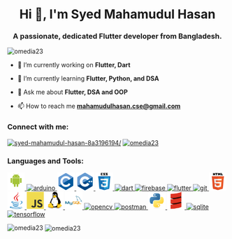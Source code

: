 <!-- # Hi there👋, I'm Syed Mahamudul Hasan  



## I'm a self-tought programmer and always curious on new tech. 

- 🔭 I’m currently working with Flutter
- 🌱 I'm currently learning Flutter, DSA and problem solving.
- 👯 I’m want to contribute as Flutter Developer
- 🥅 2022 Goals: Learn more about flutter and python.
- ⚡ Fun fact: I drink lots of cup coffee or tea in a day

### Connect with me:

[![website](./img/linkedin-light.svg)](https://www.linkedin.com/in/syed-mahamudul-hasan-8a3196194/-light-mode-only)
[![website](./img/linkedin-dark.svg)](https://www.linkedin.com/in/syed-mahamudul-hasan-8a3196194/-dark-mode-only)
&nbsp;&nbsp;


### Languages and Tools:

[<img align="left" alt="Flutter" width="26px" src="https://cdn-images-1.medium.com/max/1200/1*5-aoK8IBmXve5whBQM90GA.png" style="padding-right:10px;" />](https://flutter.dev/)

[<img align="left" alt="Flutter" width="26px" src="https://avatars.githubusercontent.com/u/1609975?s=280&v=4" style="padding-right:10px;" />](https://dart.dev/)


[<img align="left" alt="C++" width="26px" src="https://img1.pnghut.com/t/2/20/14/NTkhi14jmA/template-computer-programming-software-source-code-developer.jpg" style="padding-right:10px;" />](https://cplusplus.com/doc/tutorial/)

[<img align="left" alt="Java" width="28px" src="https://encrypted-tbn0.gstatic.com/images?q=tbn:ANd9GcTFynqQOTm0xYaiDQ4WsW2jN4L9evQuT-v3VRX9Ip4cQ_xejo0d3ItViQ2EUbIDtRkTAAY&usqp=CAU" style="padding-right:10px;" />](https://www.java.com/en/)

[<img align="left" alt="Java" width="26px" src="https://upload.wikimedia.org/wikipedia/commons/thumb/0/0a/Python.svg/2048px-Python.svg.png" style="padding-right:10px;" />](https://www.python.org/)


[<img align="left" alt="HTML5" width="26px" src="https://cdn.jsdelivr.net/gh/devicons/devicon/icons/html5/html5-original.svg" style="padding-right:10px;" />]()
[<img align="left" alt="CSS3" width="26px" src="https://cdn.jsdelivr.net/gh/devicons/devicon/icons/css3/css3-original.svg" style="padding-right:10px;" />]()

[<img align="left" alt="JavaScript" width="26px" src="https://cdn.jsdelivr.net/gh/devicons/devicon/icons/javascript/javascript-original.svg" style="padding-right:10px;" />]()

[<img align="left" alt="Visual Studio Code" width="26px" src="https://cdn.jsdelivr.net/gh/devicons/devicon/icons/vscode/vscode-original.svg" style="padding-right:10px;" />]()



<br />
<br />

 -->
<h1 align="center">Hi 👋, I'm Syed Mahamudul Hasan</h1>
<h3 align="center">A passionate, dedicated Flutter developer from Bangladesh.</h3>

<p align="left"> <img src="https://komarev.com/ghpvc/?username=omedia23&label=Profile%20views&color=0e75b6&style=flat" alt="omedia23" /> </p>

- 🔭 I’m currently working on **Flutter, Dart**

- 🌱 I’m currently learning **Flutter, Python, and DSA**

- 💬 Ask me about **Flutter, DSA and OOP**

- 📫 How to reach me **mahamudulhasan.cse@gmail.com**

<h3 align="left">Connect with me:</h3>
<p align="left">
<a href="https://linkedin.com/in/syed-mahamudul-hasan-8a3196194/" target="blank"><img align="center" src="https://raw.githubusercontent.com/rahuldkjain/github-profile-readme-generator/master/src/images/icons/Social/linked-in-alt.svg" alt="syed-mahamudul-hasan-8a3196194/" height="30" width="40" /></a>
<a href="https://www.leetcode.com/omedia23" target="blank"><img align="center" src="https://raw.githubusercontent.com/rahuldkjain/github-profile-readme-generator/master/src/images/icons/Social/leet-code.svg" alt="omedia23" height="30" width="40" /></a>
</p>

<h3 align="left">Languages and Tools:</h3>
<p align="left"> <a href="https://developer.android.com" target="_blank" rel="noreferrer"> <img src="https://raw.githubusercontent.com/devicons/devicon/master/icons/android/android-original-wordmark.svg" alt="android" width="40" height="40"/> </a> <a href="https://www.arduino.cc/" target="_blank" rel="noreferrer"> <img src="https://cdn.worldvectorlogo.com/logos/arduino-1.svg" alt="arduino" width="40" height="40"/> </a> <a href="https://www.cprogramming.com/" target="_blank" rel="noreferrer"> <img src="https://raw.githubusercontent.com/devicons/devicon/master/icons/c/c-original.svg" alt="c" width="40" height="40"/> </a> <a href="https://www.w3schools.com/cpp/" target="_blank" rel="noreferrer"> <img src="https://raw.githubusercontent.com/devicons/devicon/master/icons/cplusplus/cplusplus-original.svg" alt="cplusplus" width="40" height="40"/> </a> <a href="https://www.w3schools.com/css/" target="_blank" rel="noreferrer"> <img src="https://raw.githubusercontent.com/devicons/devicon/master/icons/css3/css3-original-wordmark.svg" alt="css3" width="40" height="40"/> </a> <a href="https://dart.dev" target="_blank" rel="noreferrer"> <img src="https://www.vectorlogo.zone/logos/dartlang/dartlang-icon.svg" alt="dart" width="40" height="40"/> </a> <a href="https://firebase.google.com/" target="_blank" rel="noreferrer"> <img src="https://www.vectorlogo.zone/logos/firebase/firebase-icon.svg" alt="firebase" width="40" height="40"/> </a> <a href="https://flutter.dev" target="_blank" rel="noreferrer"> <img src="https://www.vectorlogo.zone/logos/flutterio/flutterio-icon.svg" alt="flutter" width="40" height="40"/> </a> <a href="https://git-scm.com/" target="_blank" rel="noreferrer"> <img src="https://www.vectorlogo.zone/logos/git-scm/git-scm-icon.svg" alt="git" width="40" height="40"/> </a> <a href="https://www.w3.org/html/" target="_blank" rel="noreferrer"> <img src="https://raw.githubusercontent.com/devicons/devicon/master/icons/html5/html5-original-wordmark.svg" alt="html5" width="40" height="40"/> </a> <a href="https://www.java.com" target="_blank" rel="noreferrer"> <img src="https://raw.githubusercontent.com/devicons/devicon/master/icons/java/java-original.svg" alt="java" width="40" height="40"/> </a> <a href="https://developer.mozilla.org/en-US/docs/Web/JavaScript" target="_blank" rel="noreferrer"> <img src="https://raw.githubusercontent.com/devicons/devicon/master/icons/javascript/javascript-original.svg" alt="javascript" width="40" height="40"/> </a> <a href="https://www.linux.org/" target="_blank" rel="noreferrer"> <img src="https://raw.githubusercontent.com/devicons/devicon/master/icons/linux/linux-original.svg" alt="linux" width="40" height="40"/> </a> <a href="https://www.mysql.com/" target="_blank" rel="noreferrer"> <img src="https://raw.githubusercontent.com/devicons/devicon/master/icons/mysql/mysql-original-wordmark.svg" alt="mysql" width="40" height="40"/> </a> <a href="https://opencv.org/" target="_blank" rel="noreferrer"> <img src="https://www.vectorlogo.zone/logos/opencv/opencv-icon.svg" alt="opencv" width="40" height="40"/> </a> <a href="https://postman.com" target="_blank" rel="noreferrer"> <img src="https://www.vectorlogo.zone/logos/getpostman/getpostman-icon.svg" alt="postman" width="40" height="40"/> </a> <a href="https://www.python.org" target="_blank" rel="noreferrer"> <img src="https://raw.githubusercontent.com/devicons/devicon/master/icons/python/python-original.svg" alt="python" width="40" height="40"/> </a> <a href="https://www.scala-lang.org" target="_blank" rel="noreferrer"> <img src="https://raw.githubusercontent.com/devicons/devicon/master/icons/scala/scala-original.svg" alt="scala" width="40" height="40"/> </a> <a href="https://www.sqlite.org/" target="_blank" rel="noreferrer"> <img src="https://www.vectorlogo.zone/logos/sqlite/sqlite-icon.svg" alt="sqlite" width="40" height="40"/> </a> <a href="https://www.tensorflow.org" target="_blank" rel="noreferrer"> <img src="https://www.vectorlogo.zone/logos/tensorflow/tensorflow-icon.svg" alt="tensorflow" width="40" height="40"/> </a> </p>

<p><img align="left" src="https://github-readme-stats.vercel.app/api/top-langs?username=omedia23&show_icons=true&locale=en&layout=compact" alt="omedia23" /></p>

<p>&nbsp;<img align="center" src="https://github-readme-stats.vercel.app/api?username=omedia23&show_icons=true&locale=en" alt="omedia23" /></p>
